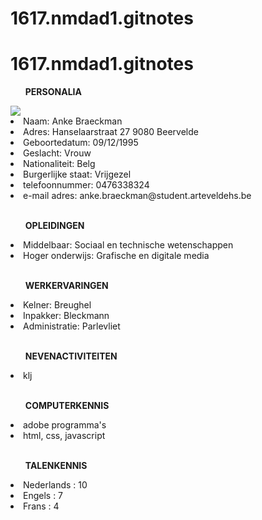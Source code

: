 # 1617.nmdad1.gitnotes
# 1617.nmdad1.gitnotes

<ul><b>PERSONALIA</b></ul>
<img src="../foto.jpg"></img>
<li>Naam: Anke Braeckman</li> 
<li>Adres: Hanselaarstraat 27 9080 Beervelde </li>
<li>Geboortedatum: 09/12/1995</li>
<li>Geslacht: Vrouw</li>
<li>Nationaliteit: Belg</li>
<li>Burgerlijke staat: Vrijgezel</li>
<li>telefoonnummer: 0476338324</li>
<li>e-mail adres: anke.braeckman@student.arteveldehs.be</li>
<br>

<ul><b>OPLEIDINGEN</b></ul>
<li>Middelbaar: Sociaal en technische wetenschappen</li>
<li>Hoger onderwijs: Grafische en digitale media</li>
<br>

<ul><b>WERKERVARINGEN</b></ul>
<li>Kelner: Breughel</li>
<li>Inpakker: Bleckmann</li>
<li>Administratie: Parlevliet</li>
<br>

<ul><b>NEVENACTIVITEITEN</b></ul>
<li>klj</li>
<br>

<ul><b>COMPUTERKENNIS</b></ul>
<li>adobe programma's</li>
<li>html, css, javascript</li>
<br>

<ul><b>TALENKENNIS</b></ul>
<li>Nederlands : 10</li>
<li>Engels : 7</li>
<li>Frans : 4</li>